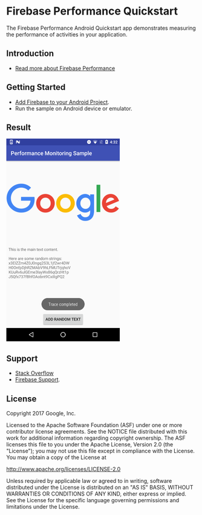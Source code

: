 Firebase Performance Quickstart
==============================

The Firebase Performance Android Quickstart app demonstrates measuring the performance of
activities in your application.

Introduction
------------

- [Read more about Firebase Performance](https://firebase.google.com/docs/performance)

Getting Started
---------------

- [Add Firebase to your Android Project](https://firebase.google.com/docs/android/setup).
- Run the sample on Android device or emulator.

Result
-----------
<img src="app/src/screen.png" height="534" width="300"/>

Support
-------

- [Stack Overflow](https://stackoverflow.com/questions/tagged/firebase-performance)
- [Firebase Support](https://firebase.google.com/support/).

License
-------

Copyright 2017 Google, Inc.

Licensed to the Apache Software Foundation (ASF) under one or more contributor
license agreements.  See the NOTICE file distributed with this work for
additional information regarding copyright ownership.  The ASF licenses this
file to you under the Apache License, Version 2.0 (the "License"); you may not
use this file except in compliance with the License.  You may obtain a copy of
the License at

  http://www.apache.org/licenses/LICENSE-2.0

Unless required by applicable law or agreed to in writing, software
distributed under the License is distributed on an "AS IS" BASIS, WITHOUT
WARRANTIES OR CONDITIONS OF ANY KIND, either express or implied.  See the
License for the specific language governing permissions and limitations under
the License.
